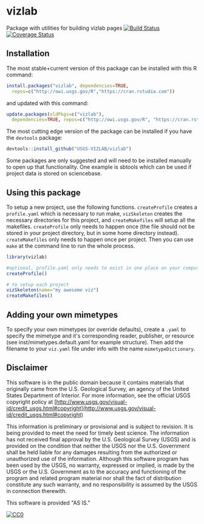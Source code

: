 # vizlab
Package with utilities for building vizlab pages
[![Build Status](https://travis-ci.org/USGS-VIZLAB/vizlab.svg)](https://travis-ci.org/USGS-VIZLAB/vizlab)
[![Coverage Status](https://coveralls.io/repos/github/USGS-VIZLAB/vizlab/badge.svg?branch=master)](https://coveralls.io/github/USGS-VIZLAB/vizlab?branch=master)

## Installation

The most stable+current version of this package can be installed with this R command:
```r
install.packages("vizlab", dependencies=TRUE, 
  repos=c("http://owi.usgs.gov/R","https://cran.rstudio.com"))
```
and updated with this command:
```r
update.packages(oldPkgs=c("vizlab"),
  dependencies=TRUE, repos=c("http://owi.usgs.gov/R", "https://cran.rstudio.com"))
```

The most cutting edge version of the package can be installed if you have the `devtools` package:
```r
devtools::install_github("USGS-VIZLAB/vizlab")
```

Some packages are only suggested and will need to be installed manually to open up that functionality.  One example is sbtools which can be used if project data is stored on sciencebase.

## Using this package

To setup a new project, use the following functions. `createProfile` creates a `profile.yaml` which is necessary to run make, `vizSkeleton` creates the necessary directories for this project, and `createMakefiles` will setup all the makefiles. `createProfile` only needs to happen once (the file should not be stored in your project directory, but in some home directory instead). `createMakefiles` only needs to happen once per project. Then you can use `make` at the command line to run the whole process.

```r
library(vizlab)

#optional, profile.yaml only needs to exist in one place on your computer
createProfile() 

# to setup each project
vizSkeleton(name="my awesome viz")
createMakefiles() 
```

## Adding your own mimetypes
To specify your own mimetypes (or override defaults), create a `.yaml` to specify the mimetype and it's corresponding reader, publisher, or resource (see inst/mimetypes.default.yaml for example structure). Then add the filename to your `viz.yaml` file under info with the name `mimetypeDictionary`.

## Disclaimer

This software is in the public domain because it contains materials that originally came from the U.S. Geological Survey, an agency of the United States Department of Interior. For more information, see the official USGS copyright policy at [http://www.usgs.gov/visual-id/credit_usgs.html#copyright](http://www.usgs.gov/visual-id/credit_usgs.html#copyright)

This information is preliminary or provisional and is subject to revision. It is being provided to meet the need for timely best science. The information has not received final approval by the U.S. Geological Survey (USGS) and is provided on the condition that neither the USGS nor the U.S. Government shall be held liable for any damages resulting from the authorized or unauthorized use of the information. Although this software program has been used by the USGS, no warranty, expressed or implied, is made by the USGS or the U.S. Government as to the accuracy and functioning of the program and related program material nor shall the fact of distribution constitute any such warranty, and no responsibility is assumed by the USGS in connection therewith.

This software is provided "AS IS."


 [
    ![CC0](http://i.creativecommons.org/p/zero/1.0/88x31.png)
  ](http://creativecommons.org/publicdomain/zero/1.0/)

